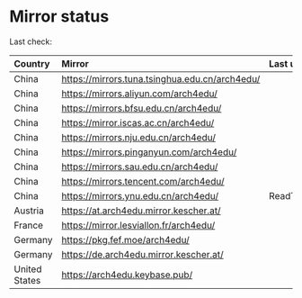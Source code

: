 <script src="./time.js"></script>
# Mirror status
Last check: <script type="text/javascript">localize(1668141757.8550344);</script>

|Country|Mirror|Last update|
|:------|:-----|:----------|
|China|https://mirrors.tuna.tsinghua.edu.cn/arch4edu/|<script type="text/javascript">localize(1668105671);</script>|
|China|https://mirrors.aliyun.com/arch4edu/|<script type="text/javascript">localize(1668062593);</script>|
|China|https://mirrors.bfsu.edu.cn/arch4edu/|<script type="text/javascript">localize(1668105671);</script>|
|China|https://mirror.iscas.ac.cn/arch4edu/|<script type="text/javascript">localize(1668105671);</script>|
|China|https://mirrors.nju.edu.cn/arch4edu/|<script type="text/javascript">localize(1668062593);</script>|
|China|https://mirrors.pinganyun.com/arch4edu/|<script type="text/javascript">localize(1668105671);</script>|
|China|https://mirrors.sau.edu.cn/arch4edu/|<script type="text/javascript">localize(1650446957);</script>|
|China|https://mirrors.tencent.com/arch4edu/|<script type="text/javascript">localize(1668105671);</script>|
|China|https://mirrors.ynu.edu.cn/arch4edu/|ReadTimeout|
|Austria|https://at.arch4edu.mirror.kescher.at/|<script type="text/javascript">localize(1668105671);</script>|
|France|https://mirror.lesviallon.fr/arch4edu/|<script type="text/javascript">localize(1668105671);</script>|
|Germany|https://pkg.fef.moe/arch4edu/|<script type="text/javascript">localize(1668105671);</script>|
|Germany|https://de.arch4edu.mirror.kescher.at/|<script type="text/javascript">localize(1668105671);</script>|
|United States|https://arch4edu.keybase.pub/|<script type="text/javascript">localize(1668105671);</script>|

<script src="./tablefilter/tablefilter.js"></script>
<script src="./table.js"></script>